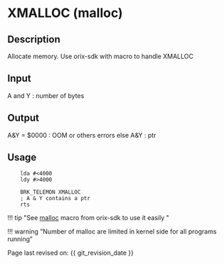 # XMALLOC (malloc)

## Description

Allocate memory. Use orix-sdk with macro to handle XMALLOC

## Input

A and Y : number of bytes

## Output

A&Y = $0000 : OOM or others errors
else
A&Y : ptr

## Usage

``` ca65
    lda #<4000
    ldy #>4000

    BRK_TELEMON XMALLOC
    ; A & Y contains a ptr
    rts
```

!!! tip "See [malloc](../../../home/orixsdk) macro from orix-sdk to use it easily "

!!! warning "Number of malloc are limited in kernel side for all programs running"

Page last revised on: {{ git_revision_date }}
